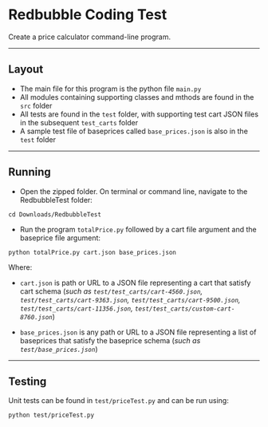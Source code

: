 # Redbubble Coding Test
Create a price calculator command-line program.
___
## Layout
- The main file for this program is the python file `main.py`
- All modules containing supporting classes and mthods are found in the `src` folder
- All tests are found in the `test` folder, with supporting test cart JSON files in the subsequent `test_carts` folder
- A sample test file of baseprices called `base_prices.json` is also in the `test` folder
___
## Running
- Open the zipped folder. On terminal or command line, navigate to the RedbubbleTest folder:
```
cd Downloads/RedbubbleTest
```

- Run the program `totalPrice.py` followed by a cart file argument and the baseprice file argument:

```
python totalPrice.py cart.json base_prices.json
```
Where:
- `cart.json` is path or URL to a JSON file representing a cart that satisfy cart schema
(*such as `test/test_carts/cart-4560.json`, `test/test_carts/cart-9363.json`, `test/test_carts/cart-9500.json`, `test/test_carts/cart-11356.json`, `test/test_carts/custom-cart-8760.json`*)

- `base_prices.json` is any path or URL to a JSON file representing a list of baseprices that satisfy the baseprice schema (*such as `test/base_prices.json`*)
___
## Testing
Unit tests can be found in `test/priceTest.py` and can be run using:
```
python test/priceTest.py
```
